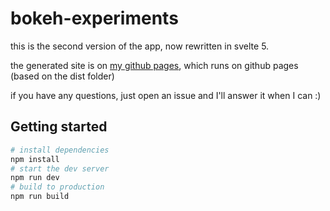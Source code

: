 # bokeh-experiments

this is the second version of the app, now rewritten in svelte 5.

the generated site is on [my github pages](http://lucianoratamero.github.io/bokeh-experiments/), which runs on github pages (based on the dist folder)

if you have any questions, just open an issue and I'll answer it when I can :)

## Getting started

```bash
# install dependencies
npm install
# start the dev server
npm run dev
# build to production
npm run build
```
